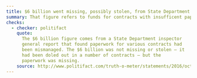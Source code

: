 ```yaml
---
title: $6 billion went missing, possibly stolen, from State Department
summary: That figure refers to funds for contracts with insufficent paperwork.
checks:
  - checker: politifact
    quote:
      The $6 billion figure comes from a State Department inspector
      general report that found paperwork for various contracts had
      been mismanaged. The $6 billion was not missing or stolen — it
      had been doled out in a number of contracts — but the
      paperwork was missing.
    source: http://www.politifact.com/truth-o-meter/statements/2016/oct/20/donald-trump/trump-wrongly-says-6-billion-went-missing-state-de/
---
```

